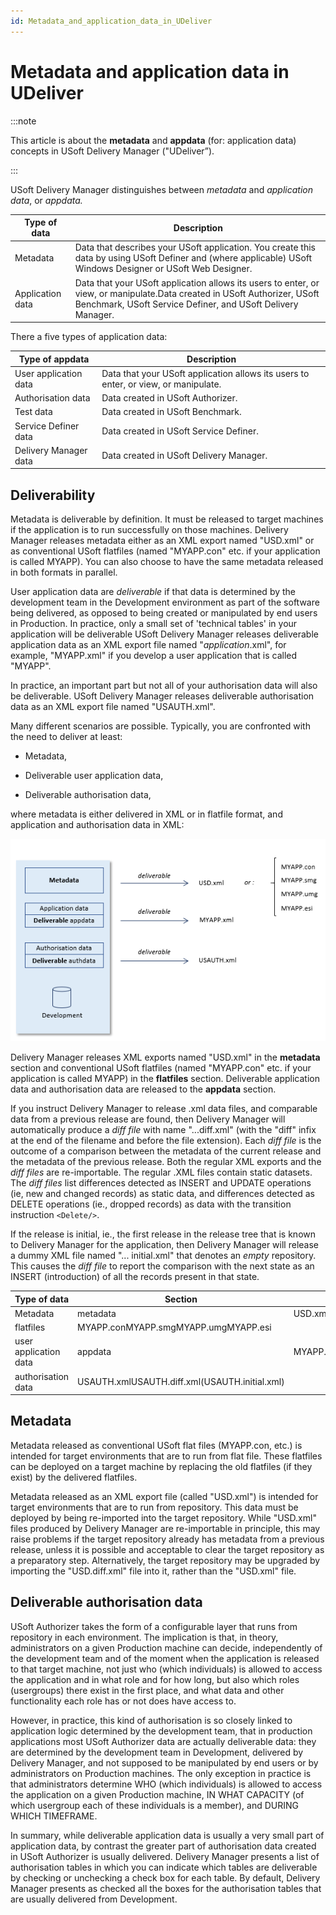 ```yaml
---
id: Metadata_and_application_data_in_UDeliver
---
```


# Metadata and application data in UDeliver


:::note

This article is about the **metadata** and **appdata** (for: application data) concepts in USoft Delivery Manager ("UDeliver”).

:::

USoft Delivery Manager distinguishes between *metadata* and *application data*, or *appdata.*

|**Type of data**|**Description**|
|--------|--------|
|Metadata|Data that describes your USoft application. You create this data by using USoft Definer and (where applicable) USoft Windows Designer or USoft Web Designer.|
|Application data|Data that your USoft application allows its users to enter, or view, or manipulate.Data created in USoft Authorizer, USoft Benchmark, USoft Service Definer, and USoft Delivery Manager.|



There a five types of application data:

|**Type of appdata**|**Description**|
|--------|--------|
|User application data|Data that your USoft application allows its users to enter, or view, or manipulate.|
|Authorisation data|Data created in USoft Authorizer.|
|Test data|Data created in USoft Benchmark.|
|Service Definer data|Data created in USoft Service Definer.|
|Delivery Manager data|Data created in USoft Delivery Manager.|



## Deliverability

Metadata is deliverable by definition. It must be released to target machines if the application is to run successfully on those machines. Delivery Manager releases metadata either as an XML export named "USD.xml" or as conventional USoft flatfiles (named "MYAPP.con" etc. if your application is called MYAPP). You can also choose to have the same metadata released in both formats in parallel.

User application data are *deliverable* if that data is determined by the development team in the Development environment as part of the software being delivered, as opposed to being created or manipulated by end users in Production. In practice, only a small set of 'technical tables' in your application will be deliverable USoft Delivery Manager releases deliverable application data as an XML export file named "*application*.xml", for example, "MYAPP.xml" if you develop a user application that is called "MYAPP".

In practice, an important part but not all of your authorisation data will also be deliverable. USoft Delivery Manager releases deliverable authorisation data as an XML export file named "USAUTH.xml".

Many different scenarios are possible. Typically, you are confronted with the need to deliver at least:

- Metadata,

- Deliverable user application data,
- Deliverable authorisation data,

where metadata is either delivered in XML or in flatfile format, and application and authorisation data in XML:

![](./assets/66f09250-b7a1-49cb-b149-830ff5379823.png)

Delivery Manager releases XML exports named "USD.xml" in the **metadata** section and conventional USoft flatfiles (named "MYAPP.con" etc. if your application is called MYAPP) in the **flatfiles** section. Deliverable application data and authorisation data are released to the **appdata** section.

If you instruct Delivery Manager to release .xml data files, and comparable data from a previous release are found, then Delivery Manager will automatically produce a *diff file* with name "...diff.xml" (with the "diff" infix at the end of the filename and before the file extension). Each *diff file* is the outcome of a comparison between the metadata of the current release and the metadata of the previous release. Both the regular XML exports and the *diff files* are re-importable. The regular .XML files contain static datasets. The *diff files* list differences detected as INSERT and UPDATE operations (ie, new and changed records) as static data, and differences detected as DELETE operations (ie., dropped records) as data with the transition instruction `<Delete/>`.

If the release is initial, ie., the first release in the release tree that is known to Delivery Manager for the application, then Delivery Manager will release a dummy XML file named "... initial.xml" that denotes an *empty* repository. This causes the *diff file* to report the comparison with the next state as an INSERT (introduction) of all the records present in that state.

|**Type of data**|**Section**|**Filename**|
|--------|--------|--------|
|Metadata|metadata|USD.xmlUSD.diff.xml(USD.initial.xml)|
|flatfiles|MYAPP.conMYAPP.smgMYAPP.umgMYAPP.esi|
|user application data|appdata |MYAPP.xmlMYAPP.diff.xml(MYAPP.initial.xml)|
|authorisation data|USAUTH.xmlUSAUTH.diff.xml(USAUTH.initial.xml)|



## Metadata

Metadata released as conventional USoft flat files (MYAPP.con, etc.) is intended for target environments that are to run from flat file. These flatfiles can be deployed on a target machine by replacing the old flatfiles (if they exist) by the delivered flatfiles.

Metadata released as an XML export file (called "USD.xml") is intended for target environments that are to run from repository. This data must be deployed by being re-imported into the target repository. While "USD.xml" files produced by Delivery Manager are re-importable in principle, this may raise problems if the target repository already has metadata from a previous release, unless it is possible and acceptable to clear the target repository as a preparatory step. Alternatively, the target repository may be upgraded by importing the "USD.diff.xml" file into it, rather than the "USD.xml" file.

## Deliverable authorisation data

USoft Authorizer takes the form of a configurable layer that runs from repository in each environment. The implication is that, in theory, administrators on a given Production machine can decide, independently of the development team and of the moment when the application is released to that target machine, not just who (which individuals) is allowed to access the application and in what role and for how long, but also which roles (usergroups) there exist in the first place, and what data and other functionality each role has or not does have access to.

However, in practice, this kind of authorisation is so closely linked to application logic determined by the development team, that in production applications most USoft Authorizer data are actually deliverable data: they are determined by the development team in Development, delivered by Delivery Manager, and not supposed to be manipulated by end users or by administrators on Production machines. The only exception in practice is that administrators determine WHO (which individuals) is allowed to access the application on a given Production machine, IN WHAT CAPACITY (of which usergroup each of these individuals is a member), and DURING WHICH TIMEFRAME.

In summary, while deliverable application data is usually a very small part of application data, by contrast the greater part of authorisation data created in USoft Authorizer is usually delivered. Delivery Manager presents a list of authorisation tables in which you can indicate which tables are deliverable by checking or unchecking a check box for each table. By default, Delivery Manager presents as checked all the boxes for the authorisation tables that are usually delivered from Development.
